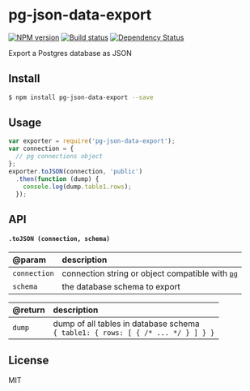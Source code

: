 pg-json-data-export
=====================

[![NPM version][npm-image]][npm-url]
[![Build status][travis-image]][travis-url]
[![Dependency Status][daviddm-image]][daviddm-url]

Export a Postgres database as JSON

## Install
```sh
$ npm install pg-json-data-export --save
```

## Usage

```js
var exporter = require('pg-json-data-export');
var connection = {
  // pg connections object
};
exporter.toJSON(connection, 'public')
  .then(function (dump) {
    console.log(dump.table1.rows);
  });
```

## API

#### `.toJSON (connection, schema)`
| @param | description
|:---|:---|
`connection` | connection string or object compatible with [`pg`](https://github.com/brianc/node-postgres)
`schema` | the database schema to export

| @return | description
|:---|:---|
`dump` | dump of all tables in database schema<br/>`{ table1: { rows: [ { /* ... */ } ] } }`

## License
MIT

[npm-image]: https://img.shields.io/npm/v/pg-json-data-export.svg?style=flat
[npm-url]: https://npmjs.org/package/pg-json-data-export
[travis-image]: https://img.shields.io/travis/tjwebb/pg-json-data-export.svg?style=flat
[travis-url]: https://travis-ci.org/tjwebb/pg-json-data-export
[daviddm-image]: http://img.shields.io/david/tjwebb/pg-json-data-export.svg?style=flat
[daviddm-url]: https://david-dm.org/tjwebb/pg-json-data-export
